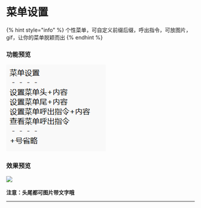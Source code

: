 # 菜单设置

{% hint style="info" %}
个性菜单，可自定义前缀后缀，呼出指令，可放图片，gif，让你的菜单脱颖而出
{% endhint %}

### 功能预览

![](<../.gitbook/assets/image (6) (3).png>)



### 效果预览

![](../.gitbook/assets/Screenshot\_2022-08-06-19-32-37-88\_9d26c6446fd7bb8.jpg)

**注意：头尾都可图片带文字哦**

****
